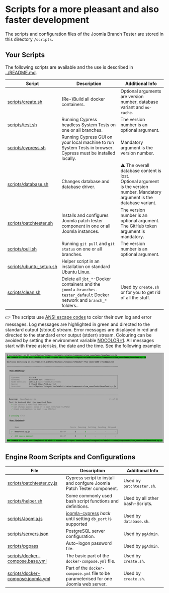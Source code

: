 # Scripts for a more pleasant and also faster development

The scripts and configuration files of the Joomla Branch Tester are stored in this directory `/scripts`.

## Your Scripts

The following scripts are available and the use is described in [../README.md](../README.md).

| Script | Description | Additional Info |
| --- | --- | --- |
| [scripts/create.sh](create.sh) | (Re-)Build all docker containers. | Optional arguments are version number, database variant and `no-cache`. |
| [scripts/test.sh](test.sh) | Running Cypress headless System Tests on one or all branches. | The version number is an optional argument. |
| [scripts/cypress.sh](cypress.sh) | Running Cypress GUI on your local machine to run System Tests in browser. Cypress must be installed locally. | Mandatory argument is the version number. |
| [scripts/database.sh](database.sh) | Changes database and database driver. | :warning: The overall database content is lost.<br />Optional argument is the version number. Mandatory argument is the database variant. |
| [scripts/patchtester.sh](patchtester.sh) | Installs and configures Joomla patch tester component in one or all Joomla instances. | The version number is an optional argument. The GitHub token argument is mandatory. |
| [scripts/pull.sh](pull.sh) | Running `git pull` and `git status` on one or all branches. | The version number is an optional argument. |
| [scripts/ubuntu_setup.sh](ubuntu_setup.sh) | Helper script in an installation on standard Ubuntu Linux. | |
| [scripts/clean.sh](clean.sh) | Delete all `jbt_*`-Docker containers and the `joomla-branches-tester_default` Docker network and `branch_*` folders.. | Used by `create.sh` or for you to get rid of all the stuff. |

:point_right: The scripts use [ANSI escape codes](https://en.wikipedia.org/wiki/ANSI_escape_code#Colors)
to color their own log and error messages. 
Log messages are highlighted in green and directed to the standard output (stdout) stream.
Error messages are displayed in red and directed to the standard error output (stderr) stream.
Colouring can be avoided by setting the environment variable [NOCOLOR=1](https://no-color.org/).
All messages start with three asterisks, the date and the time. See the following example:

![scripts/test.sh running screen shot](../images/screen-shot.png)

## Engine Room Scripts and Configurations

| File | Description | Additional Info |
| --- | --- | --- |
| [scripts/patchtester.cy.js](patchtester.cy.js) | Cypress script to install and confgure Joomla Patch Tester component. | Used by `patchtester.sh`. |
| [scripts/helper.sh](helper.sh) | Some commonly used bash script functions and definitions. | Used by all other bash-Scripts. |
| [scripts/Joomla.js](Joomla.js) | [joomla-cypress](https://github.com/joomla-projects/joomla-cypress) *hack* until setting `db_port` is supported | Used by `database.sh`. |
| [scripts/servers.json](servers.json) | PostgreSQL server configuration. | Used by `pgAdmin`. |
| [scripts/pgpass](pgpass) | Auto-logon password file. | Used by `pgAdmin`. |
| [scripts/docker-compose.base.yml](docker-compose.base.yml) | The basic part of the `docker-compose.yml` file. | Used by `create.sh`. |
| [scripts/docker-compose.joomla.yml](docker-compose.joomla.yml) | Part of the `docker-compose.yml` file to be parameterised for one Joomla web server. | Used by `create.sh`. |
